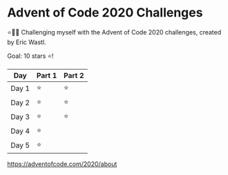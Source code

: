 # Advent of Code 2020 Challenges

⭐🎄🎅 Challenging myself with the Advent of Code 2020 challenges, created by Eric Wastl.


Goal: 10 stars :star:!

Day | Part 1 | Part 2
----- | ------ | --------- |
Day 1 | ⭐ |  ⭐
Day 2 | ⭐ |  ⭐
Day 3 | ⭐ |  ⭐
Day 4 | ⭐ |
Day 5 | ⭐ |

https://adventofcode.com/2020/about
